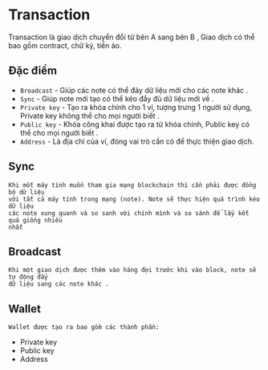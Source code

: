 # Transaction

Transaction là giao dịch chuyển đổi từ bên A sang bên B , Giao dịch có thể bao gồm contract, chữ ký, tiền ảo.
 

## Đặc điểm 

* `Broadcast` - Giúp các note có thể đảy dữ liệu mới cho các note khác .
* `Sync` - Giúp note mới tạo có thể kéo đầy đủ dữ liệu mới về .
* `Private key` - Tạo ra khóa chính cho 1 ví, tượng trưng 1 người sử dụng, Private key không thể cho mọi người biết .
* `Public key` - Khóa công khai được tạo ra từ khóa chính, Public key có thể  cho mọi người biết .
* `Address` - Là địa chỉ của ví, đóng vai trò cần có để thực thiện giao dịch. 

## Sync
    Khi mốt máy tính muốn tham gia mạng blockchain thì cần phải được đồng bộ dữ liệu
    với tất cả máy tính trong mạng (note). Note sẽ thực hiện quá trình kéo dữ liệu 
    các note xung quanh và so sanh với chính mình và so sánh để lấy kết quá giống nhiều 
    nhất
## Broadcast
    Khi một giao dịch được thêm vào hàng đợi trước khi vào block, note sẽ tự động đẩy 
    dữ liệu sang các note khác .
## Wallet 
    Wallet được tạo ra bao gồm các thành phần: 
* Private key
* Public key
* Address